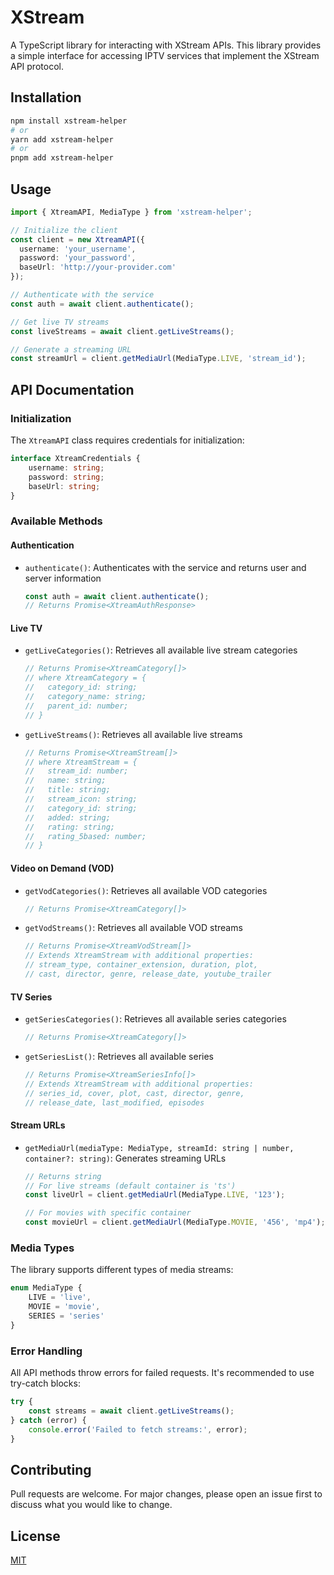# XStream

A TypeScript library for interacting with XStream APIs. This library provides a simple interface for accessing IPTV services that implement the XStream API protocol.

## Installation

```bash
npm install xstream-helper
# or
yarn add xstream-helper
# or
pnpm add xstream-helper
```

## Usage

```typescript
import { XtreamAPI, MediaType } from 'xstream-helper';

// Initialize the client
const client = new XtreamAPI({
  username: 'your_username',
  password: 'your_password',
  baseUrl: 'http://your-provider.com'
});

// Authenticate with the service
const auth = await client.authenticate();

// Get live TV streams
const liveStreams = await client.getLiveStreams();

// Generate a streaming URL
const streamUrl = client.getMediaUrl(MediaType.LIVE, 'stream_id');
```

## API Documentation

### Initialization

The `XtreamAPI` class requires credentials for initialization:

```typescript
interface XtreamCredentials {
    username: string;
    password: string;
    baseUrl: string;
}
```

### Available Methods

#### Authentication
- `authenticate()`: Authenticates with the service and returns user and server information
  ```typescript
  const auth = await client.authenticate();
  // Returns Promise<XtreamAuthResponse>
  ```

#### Live TV
- `getLiveCategories()`: Retrieves all available live stream categories
  ```typescript
  // Returns Promise<XtreamCategory[]>
  // where XtreamCategory = {
  //   category_id: string;
  //   category_name: string;
  //   parent_id: number;
  // }
  ```
- `getLiveStreams()`: Retrieves all available live streams
  ```typescript
  // Returns Promise<XtreamStream[]>
  // where XtreamStream = {
  //   stream_id: number;
  //   name: string;
  //   title: string;
  //   stream_icon: string;
  //   category_id: string;
  //   added: string;
  //   rating: string;
  //   rating_5based: number;
  // }
  ```

#### Video on Demand (VOD)
- `getVodCategories()`: Retrieves all available VOD categories
  ```typescript
  // Returns Promise<XtreamCategory[]>
  ```
- `getVodStreams()`: Retrieves all available VOD streams
  ```typescript
  // Returns Promise<XtreamVodStream[]>
  // Extends XtreamStream with additional properties:
  // stream_type, container_extension, duration, plot,
  // cast, director, genre, release_date, youtube_trailer
  ```

#### TV Series
- `getSeriesCategories()`: Retrieves all available series categories
  ```typescript
  // Returns Promise<XtreamCategory[]>
  ```
- `getSeriesList()`: Retrieves all available series
  ```typescript
  // Returns Promise<XtreamSeriesInfo[]>
  // Extends XtreamStream with additional properties:
  // series_id, cover, plot, cast, director, genre,
  // release_date, last_modified, episodes
  ```

#### Stream URLs
- `getMediaUrl(mediaType: MediaType, streamId: string | number, container?: string)`: Generates streaming URLs
  ```typescript
  // Returns string
  // For live streams (default container is 'ts')
  const liveUrl = client.getMediaUrl(MediaType.LIVE, '123');
  
  // For movies with specific container
  const movieUrl = client.getMediaUrl(MediaType.MOVIE, '456', 'mp4');
  ```

### Media Types

The library supports different types of media streams:
```typescript
enum MediaType {
    LIVE = 'live',
    MOVIE = 'movie',
    SERIES = 'series'
}
```

### Error Handling

All API methods throw errors for failed requests. It's recommended to use try-catch blocks:

```typescript
try {
    const streams = await client.getLiveStreams();
} catch (error) {
    console.error('Failed to fetch streams:', error);
}
```

## Contributing

Pull requests are welcome. For major changes, please open an issue first to discuss what you would like to change.

## License

[MIT](./LICENSE)